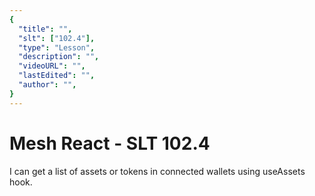 ```yaml
---
{
  "title": "",
  "slt": ["102.4"],
  "type": "Lesson",
  "description": "",
  "videoURL": "",
  "lastEdited": "",
  "author": "",
}
---
```


# Mesh React - SLT 102.4

I can get a list of assets or tokens in connected wallets using useAssets hook.